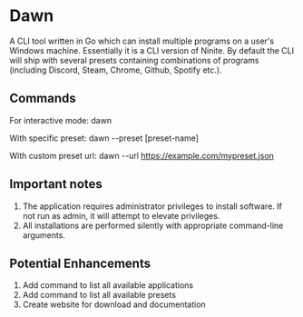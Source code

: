 # Dawn

A CLI tool written in Go which can install multiple programs on a user's Windows machine. Essentially it is a CLI version of Ninite. By default the CLI will ship with several presets containing combinations of programs (including Discord, Steam, Chrome, Github, Spotify etc.).

## Commands

For interactive mode: dawn

With specific preset: dawn --preset [preset-name]

With custom preset url: dawn --url https://example.com/mypreset.json

## Important notes

1. The application requires administrator privileges to install software. If not run as admin, it will attempt to elevate privileges.
2. All installations are performed silently with appropriate command-line arguments.


## Potential Enhancements

1. Add command to list all available applications
2. Add command to list all available presets
3. Create website for download and documentation
